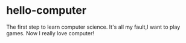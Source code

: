 # hello-computer
The first step to learn computer science. 
It's all my fault,I want to play games.
 Now I really love computer!
